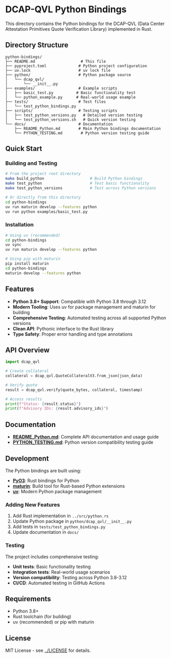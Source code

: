# DCAP-QVL Python Bindings

This directory contains the Python bindings for the DCAP-QVL (Data Center Attestation Primitives Quote Verification Library) implemented in Rust.

## Directory Structure

```
python-bindings/
├── README.md                    # This file
├── pyproject.toml              # Python project configuration
├── uv.lock                     # uv lock file
├── python/                     # Python package source
│   └── dcap_qvl/
│       └── __init__.py
├── examples/                   # Example scripts
│   ├── basic_test.py          # Basic functionality test
│   └── python_example.py      # Real-world usage example
├── tests/                      # Test files
│   └── test_python_bindings.py
├── scripts/                    # Testing scripts
│   ├── test_python_versions.py   # Detailed version testing
│   └── test_python_versions.sh   # Quick version testing
└── docs/                       # Documentation
    ├── README_Python.md        # Main Python bindings documentation
    └── PYTHON_TESTING.md        # Python version testing guide
```

## Quick Start

### Building and Testing

```bash
# From the project root directory
make build_python                    # Build Python bindings
make test_python                     # Test basic functionality
make test_python_versions            # Test across Python versions

# Or directly from this directory
cd python-bindings
uv run maturin develop --features python
uv run python examples/basic_test.py
```

### Installation

```bash
# Using uv (recommended)
cd python-bindings
uv sync
uv run maturin develop --features python

# Using pip with maturin
pip install maturin
cd python-bindings
maturin develop --features python
```

## Features

- **Python 3.8+ Support**: Compatible with Python 3.8 through 3.12
- **Modern Tooling**: Uses uv for package management and maturin for building
- **Comprehensive Testing**: Automated testing across all supported Python versions
- **Clean API**: Pythonic interface to the Rust library
- **Type Safety**: Proper error handling and type annotations

## API Overview

```python
import dcap_qvl

# Create collateral
collateral = dcap_qvl.QuoteCollateralV3.from_json(json_data)

# Verify quote
result = dcap_qvl.verify(quote_bytes, collateral, timestamp)

# Access results
print(f"Status: {result.status}")
print(f"Advisory IDs: {result.advisory_ids}")
```

## Documentation

- **[README_Python.md](docs/README_Python.md)**: Complete API documentation and usage guide
- **[PYTHON_TESTING.md](docs/PYTHON_TESTING.md)**: Python version compatibility testing guide

## Development

The Python bindings are built using:

- **[PyO3](https://pyo3.rs/)**: Rust bindings for Python
- **[maturin](https://github.com/PyO3/maturin)**: Build tool for Rust-based Python extensions
- **[uv](https://github.com/astral-sh/uv)**: Modern Python package management

### Adding New Features

1. Add Rust implementation in `../src/python.rs`
2. Update Python package in `python/dcap_qvl/__init__.py`
3. Add tests in `tests/test_python_bindings.py`
4. Update documentation in `docs/`

### Testing

The project includes comprehensive testing:

- **Unit tests**: Basic functionality testing
- **Integration tests**: Real-world usage scenarios  
- **Version compatibility**: Testing across Python 3.8-3.12
- **CI/CD**: Automated testing in GitHub Actions

## Requirements

- Python 3.8+
- Rust toolchain (for building)
- uv (recommended) or pip with maturin

## License

MIT License - see [../LICENSE](../LICENSE) for details.